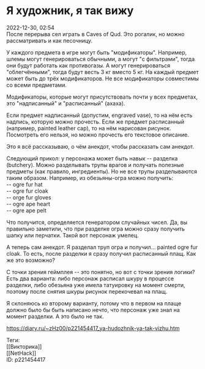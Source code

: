 Я художник, я так вижу
=======================

   
 2022-12-30, 02:54   
  После перерыва сел играть в Caves of Qud. Это рогалик, но можно рассматривать и как песочницу.   
   
 У каждого предмета в игре могут быть "модификаторы". Например, шлемы могут генерироваться обычными, а могут "с фильтрами", тогда они будут работать как противогазы. А могут генерироваться "облегчёнными", тогда будут весть 3 кг вместо 5 кг. На каждый предмет может быть до трёх модификаторов. Не все модификаторы совместимы со всеми предметами.   
   
 Модификаторы, которые могут присутствовать почти у всех предметах, это "надписанный" и "расписанный" (ахаха).   
   
 Если предмет надписанный (допустим, engraved vase), то на нём есть надпись, которую можно прочесть. Если же предмет расписанный (например, painted leather cap), то на нём нарисован рисунок. Посмотреть его нельзя, но можно прочесть его текстовое описание.   
   
 Это я всё рассказываю, о чём анекдот, чтобы рассказать сам анекдот.   
   
 Следующий прикол: у персонажа может быть навык -- разделка (butchery). Можно разделывать трупы врагов и получать полезные предметы (как правило, ингредиенты). Но не все трупы разделываются таким образом. Например, из обезьяны-огра можно получить:   
 -- ogre fur hat   
 -- ogre fur cloak   
 -- orge fur gloves   
 -- ogre ape heart   
 -- ogre ape pelt   
   
 Что получится, определяется генератором случайных чисел. Да, вы правильно заметили, что при разделке огра можно сразу получить шапку или перчатки. Такой вот персонаж умелец.   
   
 А теперь сам анекдот. Я разделал труп огра и получил... painted ogre fur cloak. То есть, после разделки я сразу получил расписанный плащ. Как же это возможно?   
   
 С точки зрения геймплея -- это понятно, но вот с точки зрения логики? Есть два варианта: либо персонаж расписал шкуру в процессе разделки, либо обезьяна уже имела татуировку на момент смерти, поэтому после снятия шкуры рисунок перекочевал на плащ.   
   
 Я склоняюсь ко второму варианту, потому что в первом на плаще должно было бы быть написано нечто, что персонаж уже знал на момент разделки. А это было не так.   
    
 <https://diary.ru/~zHz00/p221454417_ya-hudozhnik-ya-tak-vizhu.htm>   
   
 Теги:   
 [[Викторика]]   
 [[NetHack]]   
 ID: p221454417
